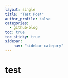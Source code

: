 ```yaml
---
layout: single
title: "Test Post"
author_profile: false
categories:
  - github-blog
toc: true
toc_sticky: true
sidebar:
    nav: "sidebar-category"
---
```

# test

